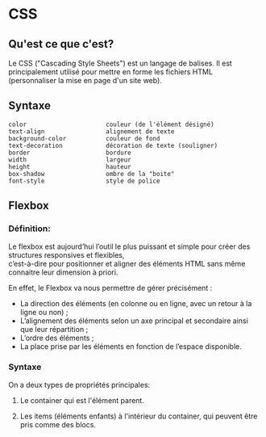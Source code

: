 # CSS

## Qu'est ce que c'est?

Le CSS ("Cascading Style Sheets") est un langage de balises. Il est principalement utilisé pour mettre en forme les 
fichiers HTML (personnaliser la mise en page d'un site web).

## Syntaxe
    color                      couleur (de l'élément désigné)
    text-align                 alignement de texte
    background-color           couleur de fond     
    text-decoration            décoration de texte (souligner)
    border                     bordure
    width                      largeur
    height                     hauteur
    box-shadow                 ombre de la "boite"
    font-style                 style de police

## Flexbox

### Définition:

Le flexbox est aujourd’hui l’outil le plus puissant et simple pour créer des structures responsives et flexibles,  
c’est-à-dire pour positionner et aligner des éléments HTML sans même connaitre leur dimension à priori.
  
  En effet, le Flexbox va nous permettre de gérer précisément :
  
  * La direction des éléments (en colonne ou en ligne, avec un retour à la ligne ou non) ;
  * L’alignement des éléments selon un axe principal et secondaire ainsi que leur répartition ;
  * L’ordre des éléments ;
  * La place prise par les éléments en fonction de l’espace disponible.
  
### Syntaxe

On a deux types de propriétés principales:

1. Le container qui est l'élément parent.

2. Les items (éléments enfants) à l'intérieur du container, qui peuvent être pris comme des blocs.

